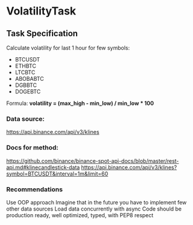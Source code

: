 # VolatilityTask
## Task Specification
Calculate volatility for last 1 hour for few symbols:

* BTCUSDT
* ETHBTC
* LTCBTC
* ABOBABTC
* DGBBTC
* DOGEBTC

Formula:
__volatility = (max_high - min_low) / min_low * 100__

### Data source:
https://api.binance.com/api/v3/klines
### Docs for method:
https://github.com/binance/binance-spot-api-docs/blob/master/rest-api.md#klinecandlestick-data
https://api.binance.com/api/v3/klines?symbol=BTCUSDT&interval=1m&limit=60
### Recommendations
Use OOP approach
Imagine that in the future you have to implement few other data sources
Load data concurrently with async
Code should be production ready, well optimized, typed, with PEP8 respect


